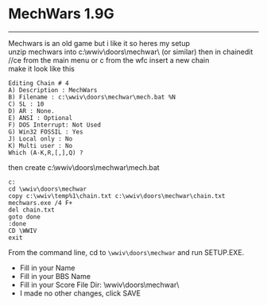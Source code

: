 # MechWars 1.9G
***

Mechwars is an old game but i like it so heres my setup  
unzip mechwars into c:\wwiv\doors\mechwar\ (or similar) then in chainedit  
//ce from the main menu or c from the wfc insert a new chain  
make it look like this  

    Editing Chain # 4
    A) Description : MechWars
    B) Filename : c:\wwiv\doors\mechwar\mech.bat %N
    C) SL : 10
    D) AR : None.
    E) ANSI : Optional
    F) DOS Interrupt: Not Used
    G) Win32 FOSSIL : Yes
    J) Local only : No
    K) Multi user : No
    Which (A-K,R,[,],Q) ?

then create c:\wwiv\doors\mechwar\mech.bat

```batch
c:
cd \wwiv\doors\mechwar
copy c:\wwiv\temp%1\chain.txt c:\wwiv\doors\mechwar\chain.txt
mechwars.exe /4 F+
del chain.txt
goto done
:done
CD \WWIV
exit
```

From the command line, cd to `\wwiv\doors\mechwar` and run SETUP.EXE.

* Fill in your Name
* Fill in your BBS Name
* Fill in your Score File Dir: \wwiv\doors\mechwar\
* I made no other changes, click SAVE